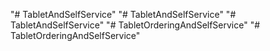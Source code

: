 "# TabletAndSelfService" 
"# TabletAndSelfService" 
"# TabletAndSelfService" 
"# TabletOrderingAndSelfService" 
"# TabletOrderingAndSelfService" 
